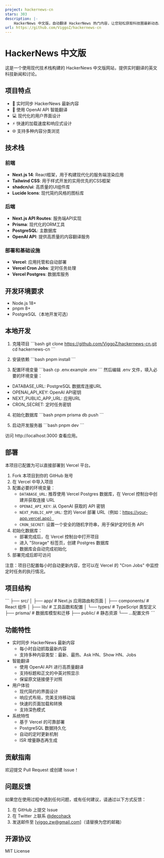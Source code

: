 ```yaml
---
project: hackernews-cn
stars: 303
description: |-
    HackerNews 中文版，自动翻译 HackerNews 热门内容，让您轻松获取科技圈最新动态。包含热门文章、最新资讯、问答讨论、项目展示等多种内容。
url: https://github.com/ViggoZ/hackernews-cn
---
```


# HackerNews 中文版

这是一个使用现代技术栈构建的 HackerNews 中文版网站，提供实时翻译的英文科技新闻和讨论。

## 项目特点

- 🚀 实时同步 HackerNews 最新内容
- 🤖 使用 OpenAI API 智能翻译
- 💻 现代化的用户界面设计
- ⚡ 快速的加载速度和响应式设计
- 🌐 支持多种内容分类浏览

## 技术栈

### 前端
- **Next.js 14**: React框架，用于构建现代化的服务端渲染应用
- **Tailwind CSS**: 用于样式开发的实用优先的CSS框架
- **shadcn/ui**: 高质量的UI组件库
- **Lucide Icons**: 现代简约风格的图标库

### 后端
- **Next.js API Routes**: 服务端API实现
- **Prisma**: 现代化的ORM工具
- **PostgreSQL**: 主数据库
- **OpenAI API**: 提供高质量的内容翻译服务

### 部署和基础设施
- **Vercel**: 应用托管和自动部署
- **Vercel Cron Jobs**: 定时任务处理
- **Vercel Postgres**: 数据库服务

## 开发环境要求

- Node.js 18+
- pnpm 8+
- PostgreSQL（本地开发可选）

## 本地开发

1. 克隆项目
\`\`\`bash
git clone https://github.com/ViggoZ/hackernews-cn.git
cd hackernews-cn
\`\`\`

2. 安装依赖
\`\`\`bash
pnpm install
\`\`\`

3. 配置环境变量
\`\`\`bash
cp .env.example .env
\`\`\`
然后编辑 .env 文件，填入必要的环境变量：
- DATABASE_URL: PostgreSQL 数据库连接URL
- OPENAI_API_KEY: OpenAI API密钥
- NEXT_PUBLIC_APP_URL: 应用URL
- CRON_SECRET: 定时任务密钥

4. 初始化数据库
\`\`\`bash
pnpm prisma db push
\`\`\`

5. 启动开发服务器
\`\`\`bash
pnpm dev
\`\`\`

访问 http://localhost:3000 查看应用。

## 部署

本项目已配置为可以直接部署到 Vercel 平台。

1. Fork 本项目到你的 GitHub 账号
2. 在 Vercel 中导入项目
3. 配置必要的环境变量：
   - `DATABASE_URL`: 推荐使用 Vercel Postgres 数据库，在 Vercel 控制台中创建并获取连接 URL
   - `OPENAI_API_KEY`: 从 OpenAI 获取的 API 密钥
   - `NEXT_PUBLIC_APP_URL`: 您的 Vercel 部署 URL（例如：https://your-app.vercel.app）
   - `CRON_SECRET`: 设置一个安全的随机字符串，用于保护定时任务 API
4. 初始化数据库：
   - 部署完成后，在 Vercel 控制台中打开项目
   - 进入 "Storage" 标签页，创建 Postgres 数据库
   - 数据库会自动完成初始化
5. 部署完成后即可访问

注意：项目已配置每小时自动更新内容，您可以在 Vercel 的 "Cron Jobs" 中监控定时任务的执行情况。

## 项目结构

\`\`\`
├── src/
│   ├── app/          # Next.js 应用路由和页面
│   ├── components/   # React 组件
│   ├── lib/         # 工具函数和配置
│   └── types/       # TypeScript 类型定义
├── prisma/          # 数据库模型和迁移
├── public/          # 静态资源
└── ...配置文件
\`\`\`

## 功能特性

- 实时同步 HackerNews 最新内容
  - 每小时自动抓取最新内容
  - 支持多种内容类型：最新、最热、Ask HN、Show HN、Jobs
- 智能翻译
  - 使用 OpenAI API 进行高质量翻译
  - 支持标题和正文的中英对照显示
  - 保留原文链接便于对照
- 用户体验
  - 现代简约的界面设计
  - 响应式布局，完美支持移动端
  - 快速的页面加载和转换
  - 支持深色模式
- 系统特性
  - 基于 Vercel 的可靠部署
  - PostgreSQL 数据持久化
  - 自动的定时更新机制
  - ISR 增量静态再生成

## 贡献指南

欢迎提交 Pull Request 或创建 Issue！

## 问题反馈

如果您在使用过程中遇到任何问题，或有任何建议，请通过以下方式反馈：

1. 在 GitHub 上提交 Issue
2. 在 Twitter 上联系 [@decohack](https://twitter.com/decohack)
3. 发送邮件至 [viggo.zw@gmail.com]（请替换为您的邮箱）

## 开源协议

MIT License

